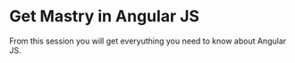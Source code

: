 Get Mastry in Angular JS
========================

From this session you will get everyuthing you need to know about Angular JS.


